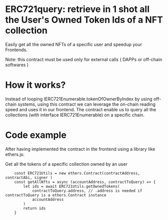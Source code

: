 # ERC721query: retrieve in 1 shot all the User's Owned Token Ids of a NFT collection

Easily get all the owned NFTs of a specific user and speedup your Frontends.

Note: this contract must be used only for external calls ( DAPPs or off-chain softwares )

# How it works? 
Instead of looping IERC721Enumerable.tokenOfOwnerByIndex by using off-chain systems,
using this contract we can leverage the on-chain reading speed and uses it in our frontend.
The contract enable us to query all the collections (with interface IERC721Enumerable) on a specific chain.

# Code example

After having implemented the contract in the frontend using a library like ethers.js:

Get all the tokens of a specific collection owned by an user
```
    const ERC721Utils = new ethers.Contract(contractAddress, contractAbi, signer )
    const getAllNfts = async (accountAddress, contractToQuery) => {
        let ids = await ERC721Utils.getOwnedTokens(
            contractToQuery.address, // .address is needed if contractToQuery is a ethers.Contract instance
            accountAddress
        )
        return ids
    }
```


